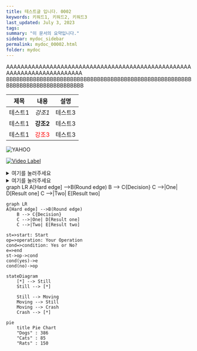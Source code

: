 ```yaml
---
title: 테스트글 입니다. 0002
keywords: 키워드1, 키워드2, 키워드3
last_updated: July 3, 2023
tags: 
summary: "이 문서의 요약입니다."
sidebar: mydoc_sidebar
permalink: mydoc_00002.html
folder: mydoc
---
```


AAAAAAAAAAAAAAAAAAAAAAAAAAAAAAAAAAAAAAAAAAAAAAAAAAAAAAAAAAAAAAAAAAAAAAAA
BBBBBBBBBBBBBBBBBBBBBBBBBBBBBBBBBBBBBBBBBBBBBBBBBBBBBBBBBBBBBBBBBBBBBBBBBBBBBB

|제목|내용|설명|
|---|---|---|
|테스트1|*강조1*|테스트3|
|테스트1|**강조2**|테스트3|
|테스트1|<span style="color:red">강조3</span>|테스트3|

![YAHOO](https://s.yimg.com/rz/p/yahoo_homepage_en-US_s_f_p_bestfit_homepage_2x.png "YAHOO")

[![Video Label](http://img.youtube.com/vi/SgEHWxZsLzo/0.jpg)](https://youtu.be/SgEHWxZsLzo?t=0s)

<details>
<summary>여기를 눌러주세요</summary>
<div markdown="1">       
숨겨진 내용
</div>
</details>


<details>
<summary>여기를 눌러주세요</summary>
<div markdown="1">       
숨겨진 내용
</div>
</details>

<div class="mermaid" markdown="1" >
graph LR
A[Hard edge] -->B(Round edge)
    B --> C{Decision}
    C -->|One| D[Result one]
    C -->|Two| E[Result two]
</div>

```mermaid
graph LR
A[Hard edge] -->B(Round edge)
    B --> C{Decision}
    C -->|One| D[Result one]
    C -->|Two| E[Result two]
```

<script src="./flowchart.js"></script>

```flow
st=>start: Start
op=>operation: Your Operation
cond=>condition: Yes or No?
e=>end
st->op->cond
cond(yes)->e
cond(no)->op
```

```mermaid
stateDiagram
    [*] --> Still
    Still --> [*]

    Still --> Moving
    Moving --> Still
    Moving --> Crash
    Crash --> [*]
```

```mermaid
pie
    title Pie Chart
    "Dogs" : 386
    "Cats" : 85
    "Rats" : 150 
```



